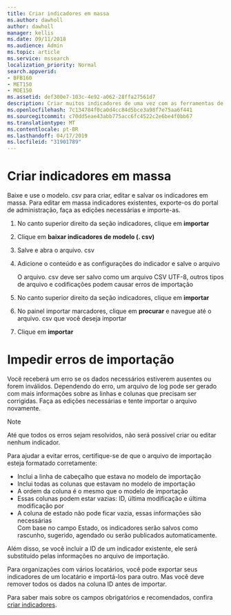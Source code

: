 ```yaml
---
title: Criar indicadores em massa
ms.author: dawholl
author: dawholl
manager: kellis
ms.date: 09/11/2018
ms.audience: Admin
ms.topic: article
ms.service: mssearch
localization_priority: Normal
search.appverid:
- BFB160
- MET150
- MOE150
ms.assetid: def300e7-103c-4e92-a062-28ffa27561d7
description: Criar muitos indicadores de uma vez com as ferramentas de importação para o portal de administração de pesquisa da Microsoft
ms.openlocfilehash: 7c134784f0ca0d4cc84d5bce3a98f7e75aa6f441
ms.sourcegitcommit: c70dd5eae43abb775acc6fc4522c2e6be4f0bb67
ms.translationtype: MT
ms.contentlocale: pt-BR
ms.lasthandoff: 04/17/2019
ms.locfileid: "31901789"
---
```

# <a name="bulk-create-bookmarks"></a>Criar indicadores em massa

Baixe e use o modelo. csv para criar, editar e salvar os indicadores em massa. Para editar em massa indicadores existentes, exporte-os do portal de administração, faça as edições necessárias e importe-as.
  
1. No canto superior direito da seção indicadores, clique em **importar**
    
2. Clique em **baixar indicadores de modelo (. csv)**
    
3. Salve e abra o arquivo. csv
    
4. Adicione o conteúdo e as configurações do indicador e salve o arquivo

    O arquivo. csv deve ser salvo como um arquivo CSV UTF-8, outros tipos de arquivo e codificações podem causar erros de importação
    
5. No canto superior direito da seção indicadores, clique em **importar**
    
6. No painel importar marcadores, clique em **procurar** e navegue até o arquivo. csv que você deseja importar 
    
7. Clique em **importar**

# <a name="prevent-import-errors"></a>Impedir erros de importação      
Você receberá um erro se os dados necessários estiverem ausentes ou forem inválidos. Dependendo do erro, um arquivo de log pode ser gerado com mais informações sobre as linhas e colunas que precisam ser corrigidas. Faça as edições necessárias e tente importar o arquivo novamente.

> [!NOTE]
> Até que todos os erros sejam resolvidos, não será possível criar ou editar nenhum indicador. 

Para ajudar a evitar erros, certifique-se de que o arquivo de importação esteja formatado corretamente:
- Inclui a linha de cabeçalho que estava no modelo de importação
- Inclui todas as colunas que estavam no modelo de importação
- A ordem da coluna é o mesmo que o modelo de importação
- Essas colunas podem estar vazias: ID, última modificação e última modificação por
- A coluna de estado não pode ficar vazia, essas informações são necessárias  
Com base no campo Estado, os indicadores serão salvos como rascunho, sugerido, agendado ou serão publicados automaticamente.

Além disso, se você incluir a ID de um indicador existente, ele será substituído pelas informações no arquivo de importação.

Para organizações com vários locatários, você pode exportar seus indicadores de um locatário e importá-los para outro. Mas você deve remover todos os dados na coluna ID antes de importar.

Para saber mais sobre os campos obrigatórios e recomendados, confira [criar indicadores](create-bookmarks.md).
